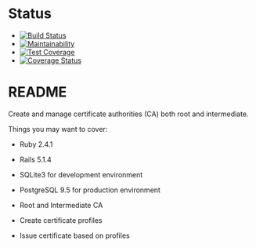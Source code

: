 # Status
- [![Build Status](https://travis-ci.org/fkonigy/certify.svg?branch=master)](https://travis-ci.org/fkonigy/certify)
- [![Maintainability](https://api.codeclimate.com/v1/badges/07ead6d44575f43f7f66/maintainability)](https://codeclimate.com/github/fkonigy/certify/maintainability)
- [![Test Coverage](https://api.codeclimate.com/v1/badges/07ead6d44575f43f7f66/test_coverage)](https://codeclimate.com/github/fkonigy/certify/test_coverage)
- [![Coverage Status](https://coveralls.io/repos/github/fkonigy/certify/badge.svg?branch=master)](https://coveralls.io/github/fkonigy/certify?branch=master)


# README

Create and manage certificate authorities (CA) both root and intermediate.

Things you may want to cover:

* Ruby 2.4.1

* Rails 5.1.4

* SQLite3 for development environment

* PostgreSQL 9.5 for production environment

* Root and Intermediate CA

* Create certificate profiles

* Issue certificate based on profiles
